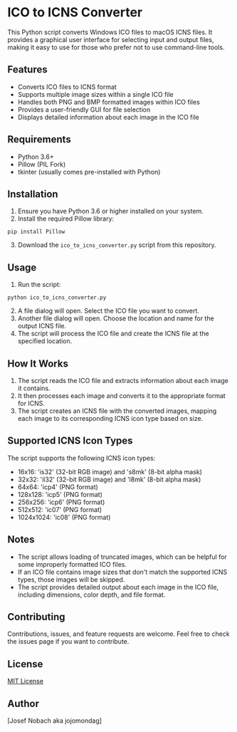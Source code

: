 # ICO to ICNS Converter

This Python script converts Windows ICO files to macOS ICNS files. It provides a graphical user interface for selecting input and output files, making it easy to use for those who prefer not to use command-line tools.

## Features

- Converts ICO files to ICNS format
- Supports multiple image sizes within a single ICO file
- Handles both PNG and BMP formatted images within ICO files
- Provides a user-friendly GUI for file selection
- Displays detailed information about each image in the ICO file

## Requirements

- Python 3.6+
- Pillow (PIL Fork)
- tkinter (usually comes pre-installed with Python)

## Installation

1. Ensure you have Python 3.6 or higher installed on your system.
2. Install the required Pillow library:

```
pip install Pillow
```

3. Download the `ico_to_icns_converter.py` script from this repository.

## Usage

1. Run the script:

```
python ico_to_icns_converter.py
```

2. A file dialog will open. Select the ICO file you want to convert.
3. Another file dialog will open. Choose the location and name for the output ICNS file.
4. The script will process the ICO file and create the ICNS file at the specified location.

## How It Works

1. The script reads the ICO file and extracts information about each image it contains.
2. It then processes each image and converts it to the appropriate format for ICNS.
3. The script creates an ICNS file with the converted images, mapping each image to its corresponding ICNS icon type based on size.

## Supported ICNS Icon Types

The script supports the following ICNS icon types:

- 16x16: 'is32' (32-bit RGB image) and 's8mk' (8-bit alpha mask)
- 32x32: 'il32' (32-bit RGB image) and 'l8mk' (8-bit alpha mask)
- 64x64: 'icp4' (PNG format)
- 128x128: 'icp5' (PNG format)
- 256x256: 'icp6' (PNG format)
- 512x512: 'ic07' (PNG format)
- 1024x1024: 'ic08' (PNG format)

## Notes

- The script allows loading of truncated images, which can be helpful for some improperly formatted ICO files.
- If an ICO file contains image sizes that don't match the supported ICNS types, those images will be skipped.
- The script provides detailed output about each image in the ICO file, including dimensions, color depth, and file format.

## Contributing

Contributions, issues, and feature requests are welcome. Feel free to check the issues page if you want to contribute.

## License

[MIT License](https://opensource.org/licenses/MIT)

## Author

[Josef Nobach aka jojomondag]